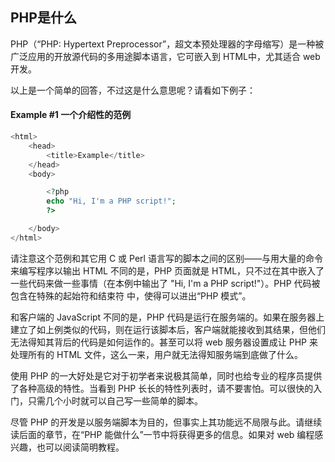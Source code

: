## PHP是什么

PHP（“PHP: Hypertext Preprocessor”，超文本预处理器的字母缩写）是一种被广泛应用的开放源代码的多用途脚本语言，它可嵌入到 HTML中，尤其适合 web 开发。

以上是一个简单的回答，不过这是什么意思呢？请看如下例子：

#### Example #1 一个介绍性的范例
```php
<html>
    <head>
        <title>Example</title>
    </head>
    <body>

        <?php
        echo "Hi, I'm a PHP script!";
        ?>

    </body>
</html>
```

请注意这个范例和其它用 C 或 Perl 语言写的脚本之间的区别——与用大量的命令来编写程序以输出 HTML 不同的是，PHP 页面就是 HTML，只不过在其中嵌入了一些代码来做一些事情（在本例中输出了 "Hi, I'm a PHP script!"）。PHP 代码被包含在特殊的起始符和结束符 <?php 和 ?> 中，使得可以进出“PHP 模式”。

和客户端的 JavaScript 不同的是，PHP 代码是运行在服务端的。如果在服务器上建立了如上例类似的代码，则在运行该脚本后，客户端就能接收到其结果，但他们无法得知其背后的代码是如何运作的。甚至可以将 web 服务器设置成让 PHP 来处理所有的 HTML 文件，这么一来，用户就无法得知服务端到底做了什么。

使用 PHP 的一大好处是它对于初学者来说极其简单，同时也给专业的程序员提供了各种高级的特性。当看到 PHP 长长的特性列表时，请不要害怕。可以很快的入门，只需几个小时就可以自己写一些简单的脚本。

尽管 PHP 的开发是以服务端脚本为目的，但事实上其功能远不局限与此。请继续读后面的章节，在“PHP 能做什么”一节中将获得更多的信息。如果对 web 编程感兴趣，也可以阅读简明教程。